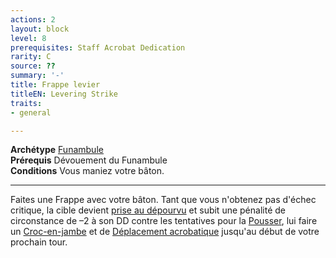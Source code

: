 ```yaml
---
actions: 2
layout: block
level: 8
prerequisites: Staff Acrobat Dedication
rarity: C
source: ??
summary: '-'
title: Frappe levier
titleEN: Levering Strike
traits:
- general

---
```


<p><span id="ctl00_MainContent_DetailedOutput"><strong>Archétype</strong> <u><a href="https://2e.aonprd.com/Archetypes.aspx?ID=37">Funambule</a></u><br><strong>Prérequis</strong> Dévouement du Funambule<br><strong>Conditions</strong> Vous maniez votre bâton.<br></span></p>
<hr>
<p>Faites une Frappe avec votre bâton. Tant que vous n'obtenez pas d'échec critique, la cible devient <a href="https://2e.aonprd.com/Conditions.aspx?ID=16">prise au dépourvu</a> et subit une pénalité de circonstance de –2 à son DD contre les tentatives pour la <a href="https://2e.aonprd.com/Actions.aspx?ID=38">Pousser</a>, lui faire un <a href="https://2e.aonprd.com/Actions.aspx?ID=40">Croc-en-jambe</a> et de <a href="https://2e.aonprd.com/Actions.aspx?ID=29">Déplacement acrobatique</a> jusqu'au début de votre prochain tour.&nbsp;</p>